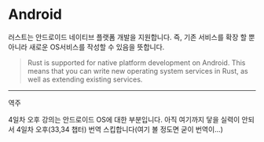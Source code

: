 # Android

러스트는 안드로이드 네이티브 플랫폼 개발을 지원합니다. 즉, 기존 서비스를 확장 할 뿐 아니라 새로운 OS서비스를 작성할 수 있음을 뜻합니다.
> Rust is supported for native platform development on Android. This means that
> you can write new operating system services in Rust, as well as extending
> existing services.

---
역주

4일차 오후 강의는 안드로이드 OS에 대한 부분입니다. 아직 여기까지 닿을 실력이 안되서 
4일차 오후(33,34 챕터) 번역 스킵합니다(여기 볼 정도면 굳이 번역이...)